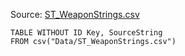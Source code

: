 Source: [ST_WeaponStrings.csv](I:\UNCN\WS\SDK\Mods_Repos\ArgonSDK-FieldGuide\docs\Systems\Chivalry2\Tables\Data\ST_WeaponStrings.csv)

```dataview
TABLE WITHOUT ID Key, SourceString
FROM csv("Data/ST_WeaponStrings.csv")
```

